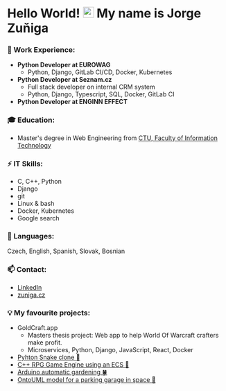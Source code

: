 # Hello World! <img src="https://media.giphy.com/media/hvRJCLFzcasrR4ia7z/giphy.gif" width="25px"> My name is Jorge Zuňiga  

### 💼 Work Experience:
- **Python Developer at EUROWAG**
  - Python, Django, GitLab CI/CD, Docker, Kubernetes
- **Python Developer at Seznam.cz**
  - Full stack developer on internal CRM system
  - Python, Django, Typescript, SQL, Docker, GitLab CI
- **Python Developer at ENGINN EFFECT**

### 🎓 Education:
- Master's degree in Web Engineering from [CTU, Faculty of Information Technology](https://www.linkedin.com/school/fit-ctu/)

### ⚡ IT Skills:
- C, C++, Python
- Django
- git
- Linux & bash 
- Docker, Kubernetes
- Google search

### 💬 Languages:
Czech, English, Spanish, Slovak, Bosnian

### 📫 Contact:
- [LinkedIn](https://www.linkedin.com/in/zunigjor)
- [zuniga.cz](https://zuniga.cz/)

### :bulb: My favourite projects:
- GoldCraft.app
  - Masters thesis project: Web app to help World Of Warcraft crafters make profit.
  - Microservices, Python, Django, JavaScript, React, Docker
- [Pyhton Snake clone :snake:](https://github.com/zunigjor/BI-PYT/tree/master/semestral_work_snake_game)
- [C++ RPG Game Engine using an ECS :hocho:](https://github.com/zunigjor/BI-PA2/tree/master/Semestralka/RPG_Game_Engine_PA2)
- [Arduino automatic gardening :four_leaf_clover:](https://github.com/zunigjor/BI-ARD)
- [OntoUML model for a parking garage in space :rocket:](https://github.com/zunigjor/BI-KOM/blob/master/BI-KOM_ISPS.pdf)

